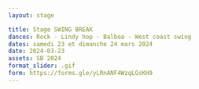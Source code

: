 ```yaml
---
layout: stage

title: Stage SWING BREAK
dances: Rock - Lindy hop - Balboa - West coast swing
dates: samedi 23 et dimanche 24 mars 2024
date: 2024-03-23
assets: SB 2024
format_slider: .gif
form: https://forms.gle/yLRnANF4WzqLGsKH9
---
```

